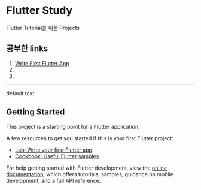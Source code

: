 # Flutter Study

Flutter Tutorial을 위한 Projects

## 공부한 links
1. [Write First Flutter App](https://docs.flutter.dev/get-started/codelab)
2. 
3. 

---
default text
## Getting Started

This project is a starting point for a Flutter application.

A few resources to get you started if this is your first Flutter project:

- [Lab: Write your first Flutter app](https://docs.flutter.dev/get-started/codelab)
- [Cookbook: Useful Flutter samples](https://docs.flutter.dev/cookbook)

For help getting started with Flutter development, view the
[online documentation](https://docs.flutter.dev/), which offers tutorials,
samples, guidance on mobile development, and a full API reference.
